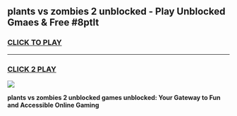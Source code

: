 
## plants vs zombies 2 unblocked - Play Unblocked Gmaes & Free #8ptlt
<h3>
<a href="https://news.freeplayer.one?title=plants_vs_zombies_2_unblocked&ref=03M">CLICK TO PLAY</a></h3>
<hr>

<h3>
<a href="https://news.freeplayer.one?title=plants_vs_zombies_2_unblocked&ref=03M">CLICK 2 PLAY</a>
  
</h3>

<a href="https://news.freeplayer.one?title=plants_vs_zombies_2_unblocked&ref=03M"><img src="https://clearcache.store/games.png"></a>


**plants vs zombies 2 unblocked games unblocked: Your Gateway to Fun and Accessible Online Gaming**
